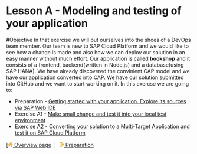 # Lesson A - Modeling and testing of your application

#Objective 
In that exercise we will put ourselves into the shoes of a DevOps team member. Our team is new to SAP Cloud Platform and we would like to see how a change is made and also how we can deploy our solution in an easy manner without much effort. Our application is called **bookshop** and it consists of a frontend, backend(written in Node.js) and a database(using SAP HANA).  We have already discovered the convinient CAP model and we have our application converted into CAP. We have our solution submitted into GitHub and we want to start working on it. In this exercse we are going to:

* Preparation - [Getting started with your application. Explore its sources via SAP Web IDE](../prep/A.md)
* Exercise A1 - [Make small change and test it into your local test environment](../exercises/A1/README.md)
* Exercise A2 - [Converting your solution to a Multi-Target Application and test it on SAP Cloud Platform](../exercises/A1/README.md)


[[![](../../images/nav-home.png) Overview page](../../README.md) ｜ [![](../../images/nav-next.png) Preparation](../../preparations/A.md)